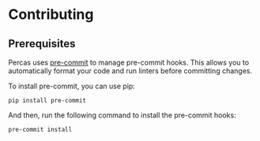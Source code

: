 # Contributing

## Prerequisites

Percas uses [pre-commit](https://pre-commit.com/) to manage pre-commit hooks. This allows you to automatically format your code and run linters before committing changes.

To install pre-commit, you can use pip:

```shell
pip install pre-commit
```

And then, run the following command to install the pre-commit hooks:

```shell
pre-commit install
```
